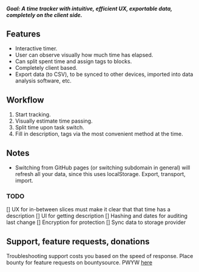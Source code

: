 ##### Goal: A time tracker with intuitive, efficient UX, exportable data, completely on the client side.

## Features
* Interactive timer.
* User can observe visually how much time has elapsed.
* Can split spent time and assign tags to blocks.
* Completely client based.
* Export data (to CSV), to be synced to other devices, imported into data analysis software, etc.

## Workflow
1. Start tracking.
2. Visually estimate time passing.
3. Split time upon task switch.
4. Fill in description, tags via the most convenient method at the time.

## Notes
* Switching from GitHub pages (or switching subdomain in general) will refresh all your data, since this uses localStorage. Export, transport, import.

### TODO
[] UX for in-between slices must make it clear that that time has a description
[] UI for getting description
[] Hashing and dates for auditing last change
[] Encryption for protection
[] Sync data to storage provider


## Support, feature requests, donations
Troubleshooting support costs you based on the speed of response.
Place bounty for feature requests on bountysource.
PWYW [here](http://snugghash.github.io/timeDiary/donate)
